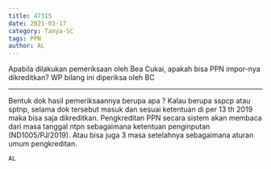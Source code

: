 ```yaml
---
title: 47315
date: 2021-03-17
category: Tanya-SC
tags: PPN
author: AL
---
```


Apabila dilakukan pemeriksaan oleh Bea Cukai, apakah bisa PPN impor-nya dikreditkan? WP bilang ini diperiksa oleh BC

---

Bentuk dok hasil pemeriksaannya berupa apa ? Kalau berupa sspcp atau sptnp, selama dok tersebut masuk dan sesuai ketentuan di per 13 th 2019 maka bisa saja dikreditkan. Pengkreditan PPN secara sistem akan membaca dari masa tanggal ntpn sebagaimana ketentuan penginputan (ND1005/PJ/2019). Atau bisa juga 3 masa setelahnya sebagaimana aturan umum pengkreditan.

`AL`
